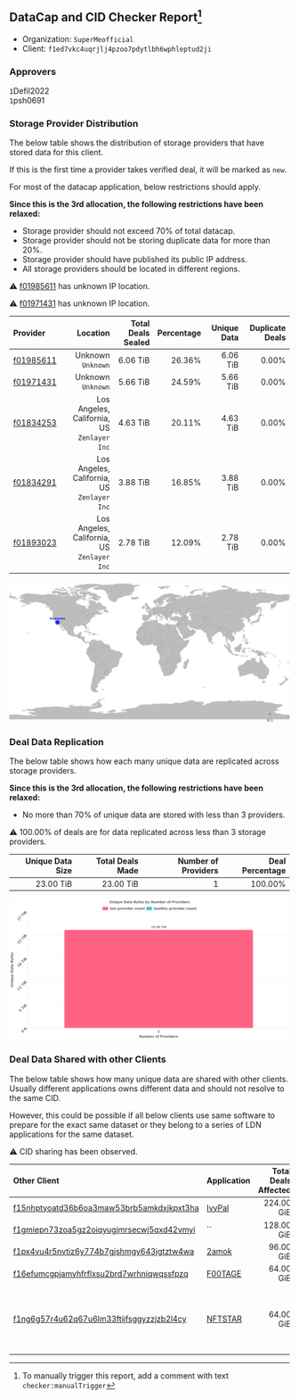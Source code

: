 ## DataCap and CID Checker Report[^1]
 - Organization: `SuperMeofficial`
 - Client: `f1ed7vkc4uqrjlj4pzoo7pdytlbh6wphleptud2ji`
### Approvers
`1`Defil2022<br/>`1`psh0691

### Storage Provider Distribution
The below table shows the distribution of storage providers that have stored data for this client.

If this is the first time a provider takes verified deal, it will be marked as `new`.

For most of the datacap application, below restrictions should apply.

**Since this is the 3rd allocation, the following restrictions have been relaxed:**
 - Storage provider should not exceed 70% of total datacap.
 - Storage provider should not be storing duplicate data for more than 20%.
 - Storage provider should have published its public IP address.
 - All storage providers should be located in different regions.

⚠️ [f01985611](https://filfox.info/en/address/f01985611) has unknown IP location.

⚠️ [f01971431](https://filfox.info/en/address/f01971431) has unknown IP location.

| Provider                                              |                                       Location | Total Deals Sealed | Percentage | Unique Data | Duplicate Deals |
| :---------------------------------------------------- | ---------------------------------------------: | -----------------: | ---------: | ----------: | --------------: |
| [f01985611](https://filfox.info/en/address/f01985611) |                          Unknown<br/>`Unknown` |           6.06 TiB |     26.36% |    6.06 TiB |           0.00% |
| [f01971431](https://filfox.info/en/address/f01971431) |                          Unknown<br/>`Unknown` |           5.66 TiB |     24.59% |    5.66 TiB |           0.00% |
| [f01834253](https://filfox.info/en/address/f01834253) | Los Angeles, California, US<br/>`Zenlayer Inc` |           4.63 TiB |     20.11% |    4.63 TiB |           0.00% |
| [f01834291](https://filfox.info/en/address/f01834291) | Los Angeles, California, US<br/>`Zenlayer Inc` |           3.88 TiB |     16.85% |    3.88 TiB |           0.00% |
| [f01893023](https://filfox.info/en/address/f01893023) | Los Angeles, California, US<br/>`Zenlayer Inc` |           2.78 TiB |     12.09% |    2.78 TiB |           0.00% |

![Provider Distribution](https://raw.githubusercontent.com/data-preservation-programs/filplus-checker-assets/main/filecoin-project/filecoin-plus-large-datasets/issues/1314/1673582686281.png)
### Deal Data Replication
The below table shows how each many unique data are replicated across storage providers.

**Since this is the 3rd allocation, the following restrictions have been relaxed:**
- No more than 70% of unique data are stored with less than 3 providers.

⚠️ 100.00% of deals are for data replicated across less than 3 storage providers.

| Unique Data Size | Total Deals Made | Number of Providers | Deal Percentage |
| ---------------: | ---------------: | ------------------: | --------------: |
|        23.00 TiB |        23.00 TiB |                   1 |         100.00% |

![Replication Distribution](https://raw.githubusercontent.com/data-preservation-programs/filplus-checker-assets/main/filecoin-project/filecoin-plus-large-datasets/issues/1314/1673582687075.png)
### Deal Data Shared with other Clients
The below table shows how many unique data are shared with other clients.
Usually different applications owns different data and should not resolve to the same CID.

However, this could be possible if all below clients use same software to prepare for the exact same dataset or they belong to a series of LDN applications for the same dataset.

⚠️ CID sharing has been observed.

| Other Client                                                                                                          | Application                                                                              | Total Deals Affected | Unique CIDs | Approvers                                                                                                |
| :-------------------------------------------------------------------------------------------------------------------- | :--------------------------------------------------------------------------------------- | -------------------: | ----------: | :------------------------------------------------------------------------------------------------------- |
| [f15nhptyoatd36b6oa3maw53brb5amkdxjkpxt3ha](https://filfox.info/en/address/f15nhptyoatd36b6oa3maw53brb5amkdxjkpxt3ha) | [IvyPal](https://github.com/filecoin-project/filecoin-plus-large-datasets/issues/1084)   |           224.00 GiB |           7 | `1`kernelogic<br/>`1`stcouldlisa                                                                         |
| [f1gmiepn73zoa5gz2oiqyugjmrsecwj5qxd42vmyi](https://filfox.info/en/address/f1gmiepn73zoa5gz2oiqyugjmrsecwj5qxd42vmyi) | ``                                                                                       |           128.00 GiB |           4 | Unknown                                                                                                  |
| [f1px4vu4r5nvtiz6y774b7gjshmgy643jgtztw4wa](https://filfox.info/en/address/f1px4vu4r5nvtiz6y774b7gjshmgy643jgtztw4wa) | [2amok](https://github.com/filecoin-project/filecoin-plus-large-datasets/issues/1173)    |            96.00 GiB |           3 | `1`stcouldlisa<br/>`1`xingjitansuo                                                                       |
| [f16efumcgpjamyhfrflxsu2brd7wrhniqwqssfpzq](https://filfox.info/en/address/f16efumcgpjamyhfrflxsu2brd7wrhniqwqssfpzq) | [F00TAGE ](https://github.com/filecoin-project/filecoin-plus-large-datasets/issues/1089) |            64.00 GiB |           2 | `1`kernelogic<br/>`1`xingjitansuo                                                                        |
| [f1ng6g57r4u62q67u6lm33ftijfsggyzzjzb2l4cy](https://filfox.info/en/address/f1ng6g57r4u62q67u6lm33ftijfsggyzzjzb2l4cy) | [NFTSTAR](https://github.com/filecoin-project/filecoin-plus-large-datasets/issues/960)   |            64.00 GiB |           2 | `1`1ane-1<br/>`1`Defil2022<br/>`2`newwebgroup<br/>`1`psh0691<br/>`1`stcouldlisa<br/>`2`Tom-OriginStorage |

[^1]: To manually trigger this report, add a comment with text `checker:manualTrigger`
